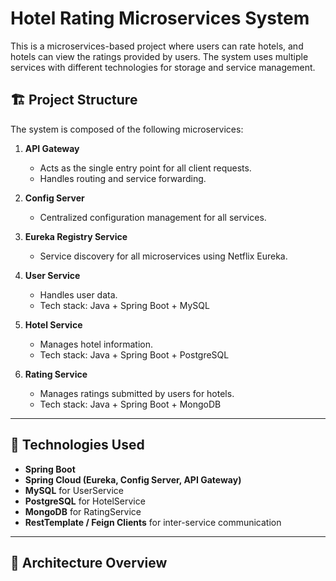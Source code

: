# Hotel Rating Microservices System

This is a microservices-based project where users can rate hotels, and hotels can view the ratings provided by users. The system uses multiple services with different technologies for storage and service management.

## 🏗️ Project Structure

The system is composed of the following microservices:

1. **API Gateway**  
   - Acts as the single entry point for all client requests.
   - Handles routing and service forwarding.

2. **Config Server**  
   - Centralized configuration management for all services.

3. **Eureka Registry Service**  
   - Service discovery for all microservices using Netflix Eureka.

4. **User Service**  
   - Handles user data.
   - Tech stack: Java + Spring Boot + MySQL

5. **Hotel Service**  
   - Manages hotel information.
   - Tech stack: Java + Spring Boot + PostgreSQL

6. **Rating Service**  
   - Manages ratings submitted by users for hotels.
   - Tech stack: Java + Spring Boot + MongoDB

---

## 🧩 Technologies Used

- **Spring Boot**
- **Spring Cloud (Eureka, Config Server, API Gateway)**
- **MySQL** for UserService
- **PostgreSQL** for HotelService
- **MongoDB** for RatingService
- **RestTemplate / Feign Clients** for inter-service communication

---

## 🧬 Architecture Overview

